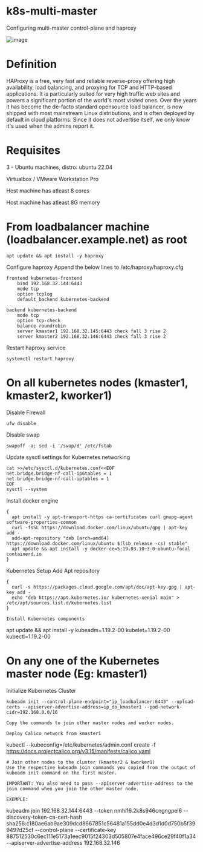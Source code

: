 # k8s-multi-master
Configuring multi-master control-plane and haproxy

![image](https://user-images.githubusercontent.com/86851766/208912472-5a6697a4-85b1-4202-ab81-296840bb4072.png)

# Definition

HAProxy is a free, very fast and reliable reverse-proxy offering high availability, load balancing, and proxying for TCP and HTTP-based applications. It is particularly suited for very high traffic web sites and powers a significant portion of the world's most visited ones. Over the years it has become the de-facto standard opensource load balancer, is now shipped with most mainstream Linux distributions, and is often deployed by default in cloud platforms. Since it does not advertise itself, we only know it's used when the admins report it.

# Requisites

3 - Ubuntu machines,  distro: ubuntu  22.04

Virtualbox / VMware Workstation Pro

Host machine has atleast 8 cores

Host machine has atleast 8G memory

# From loadbalancer machine (loadbalancer.example.net) as root
```
apt update && apt install -y haproxy
```
Configure haproxy
Append the below lines to /etc/haproxy/haproxy.cfg
```
frontend kubernetes-frontend
    bind 192.168.32.144:6443
    mode tcp
    option tcplog
    default_backend kubernetes-backend

backend kubernetes-backend
    mode tcp
    option tcp-check
    balance roundrobin
    server kmaster1 192.168.32.145:6443 check fall 3 rise 2
    server kmaster2 192.168.32.146:6443 check fall 3 rise 2
```

Restart haproxy service
```
systemctl restart haproxy
```

# On all kubernetes nodes (kmaster1, kmaster2, kworker1)

Disable Firewall

```
ufw disable
```

Disable swap
```
swapoff -a; sed -i '/swap/d' /etc/fstab
```
Update sysctl settings for Kubernetes networking

```
cat >>/etc/sysctl.d/kubernetes.conf<<EOF
net.bridge.bridge-nf-call-ip6tables = 1
net.bridge.bridge-nf-call-iptables = 1
EOF
sysctl --system
```
Install docker engine

```
{
  apt install -y apt-transport-https ca-certificates curl gnupg-agent software-properties-common
  curl -fsSL https://download.docker.com/linux/ubuntu/gpg | apt-key add -
  add-apt-repository "deb [arch=amd64] https://download.docker.com/linux/ubuntu $(lsb_release -cs) stable"
  apt update && apt install -y docker-ce=5:19.03.10~3-0~ubuntu-focal containerd.io
}

```
Kubernetes Setup
Add Apt repository

```
{
  curl -s https://packages.cloud.google.com/apt/doc/apt-key.gpg | apt-key add -
  echo "deb https://apt.kubernetes.io/ kubernetes-xenial main" > /etc/apt/sources.list.d/kubernetes.list
}

Install Kubernetes components

```
apt update && apt install -y kubeadm=1.19.2-00 kubelet=1.19.2-00 kubectl=1.19.2-00

#  On any one of the Kubernetes master node (Eg: kmaster1)

Initialize Kubernetes Cluster

```
kubeadm init --control-plane-endpoint="ip_loadbalancer:6443" --upload-certs --apiserver-advertise-address=ip_do_kmaster1 --pod-network-cidr=192.168.0.0/16

Copy the commands to join other master nodes and worker nodes.

Deploy Calico network from kmaster1

```
kubectl --kubeconfig=/etc/kubernetes/admin.conf create -f https://docs.projectcalico.org/v3.15/manifests/calico.yaml
```
# Join other nodes to the cluster (kmaster2 & kworker1)
Use the respective kubeadm join commands you copied from the output of kubeadm init command on the first master.

IMPORTANT: You also need to pass --apiserver-advertise-address to the join command when you join the other master node.

EXEMPLE:  
```
kubeadm join 192.168.32.144:6443 --token nmhi16.2k8s946cngngpel6     --discovery-token-ca-cert-hash sha256:c180ae6ab9ae309dcd8667851c56481a155dd0e4d3d1d0d750b5f399497d25cf     --control-plane --certificate-key 887512530c6ec111e5173a1eec9015f24303d505807e4face496ce29f40f1a34 --apiserver-advertise-address 192.168.32.146
```



